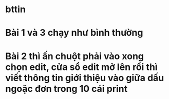 # bttin
# Bài 1 và 3 chạy như bình thường
# Bài 2 thì ấn chuột phải vào xong chọn edit, cửa sổ edit mở lên rồi thì viết thông tin giới thiệu vào giữa dấu ngoặc đơn trong 10 cái print 
